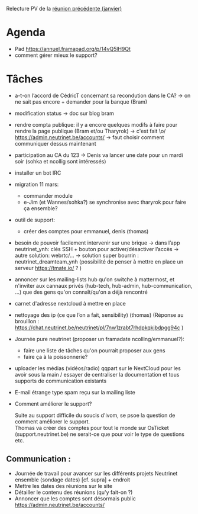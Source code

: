 <!-- TITLE: 02/16 (Membres) -->
<!-- SUBTITLE: Réunion des membres -->

Relecture PV de la [réunion précédente (janvier)](/pvs/2017/01-19)

# Agenda
- Pad https://annuel.framapad.org/p/14vQ5lH9Qt
- comment gérer mieux le support?

# Tâches

- a-t-on l’accord de CédricT concernant sa recondution dans le CA? -> on ne sait pas encore  + demander pour la banque (Bram)
- modification status -> doc sur blog bram
- rendre compta publique: il y a encore quelques modifs à faire pour rendre la page publique (Bram et/ou Tharyrok) -> c'est fait \o/ https://admin.neutrinet.be/accounts/ -> faut choisir comment communiquer dessus maintenant
- participation au CA du 123 -> Denis va lancer une date pour un mardi soir (sohka et ncollig sont intéressés)
- installer un bot IRC
- migration 11 mars:
    - commander module
    - e-Jim (et Wannes/sohka?) se synchronise avec tharyrok pour faire ça ensemble?
- outil de support:
    - créer des comptes pour emmanuel, denis (thomas)
- besoin de pouvoir facilement intervenir sur une brique -> dans l’app neutrinet_ynh: clés SSH + bouton pour activer/désactiver l’accès -> autre solution: webrtc/… -> solution super bourrin : neutrinet_dreamteam_ynh (possibilité de penser à mettre en place un serveur https://tmate.io/ ? )
- annoncer sur les mailing-lists hub qu'on switche à mattermost, et n'inviter aux cannaux privés (hub-tech, hub-admin, hub-communication, ...) que des gens qu'on connaît/qu'on a déjà rencontré
- carnet d'adresse nextcloud à mettre en place
- nettoyage des ip (ce que l’on a fait, sensibility) (thomas) (Réponse au brouillon : https://chat.neutrinet.be/neutrinet/pl/7nw1zrabt7rhdpkqkjbdpgg94c )
- Journée pure neutrinet (proposer un framadate ncolling/emmanuel?):
    - faire une liste de tâches qu'on pourrait proposer aux gens
    - faire ça à la poissonnerie?
- uploader les médias (vidéos/radio) qqpart sur le NextCloud pour les avoir sous la main /  essayer de centraliser la documentation et tous supports de communication existants


- E-mail étrange type spam reçu sur la mailing liste


- Comment améliorer le support?

    Suite au support difficile du soucis d'ivom, se psoe la question de comment améliorer le support.  
    Thomas va créer des comptes pour tout le monde sur OsTicket (support.neutrinet.be) ne serait-ce que pour voir le type de questions etc.


## Communication :

- Journée de travail pour avancer sur les différents projets Neutrinet ensemble (sondage dates) [cf. supra] + endroit
- Mettre les dates des réunions sur le site
- Détailler le contenu des réunions (qu'y fait-on ?)
- Annoncer que les comptes sont désormais public https://admin.neutrinet.be/accounts/